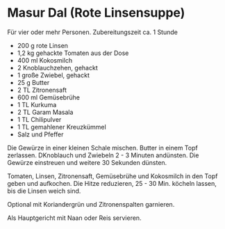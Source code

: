 Masur Dal (Rote Linsensuppe)
============================

Für vier oder mehr Personen. Zubereitungszeit ca. 1 Stunde

* 200 g rote Linsen
* 1,2 kg gehackte Tomaten aus der Dose
* 400 ml Kokosmilch
* 2 Knoblauchzehen, gehackt
* 1 große Zwiebel, gehackt
* 25 g Butter
* 2 TL Zitronensaft
* 600 ml Gemüsebrühe
* 1 TL Kurkuma
* 2 TL Garam Masala
* 1 TL Chilipulver
* 1 TL gemahlener Kreuzkümmel
* Salz und Pfeffer

Die Gewürze in einer kleinen Schale mischen. Butter in einem Topf zerlassen. DKnoblauch und Zwiebeln 2 - 3 Minuten andünsten. Die Gewürze einstreuen und weitere 30 Sekunden dünsten.

Tomaten, Linsen, Zitronensaft, Gemüsebrühe und Kokosmilch in den Topf geben und aufkochen. Die Hitze reduzieren, 25 - 30 Min. köcheln lassen, bis die Linsen weich sind.

Optional mit Koriandergrün und Zitronenspalten garnieren.

Als Hauptgericht mit Naan oder Reis servieren.